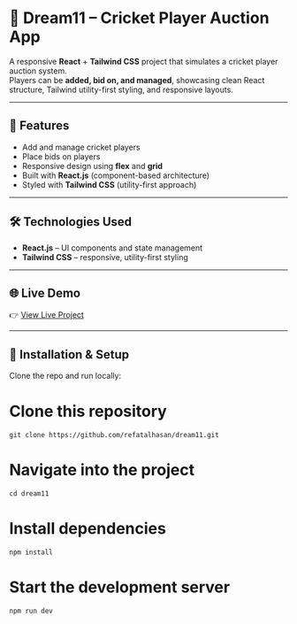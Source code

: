 # 🏏 Dream11 – Cricket Player Auction App  

A responsive **React** + **Tailwind CSS** project that simulates a cricket player auction system.  
Players can be **added, bid on, and managed**, showcasing clean React structure, Tailwind utility-first styling, and responsive layouts.  

---

## 🚀 Features  

- Add and manage cricket players  
- Place bids on players  
- Responsive design using **flex** and **grid**  
- Built with **React.js** (component-based architecture)  
- Styled with **Tailwind CSS** (utility-first approach)  

---

## 🛠️ Technologies Used  

- **React.js** – UI components and state management  
- **Tailwind CSS** – responsive, utility-first styling  

---

## 🌐 Live Demo  

👉 [View Live Project](https://thedream11.netlify.app/)  

---

## 🔗 Installation & Setup  

Clone the repo and run locally:  


# Clone this repository
```
git clone https://github.com/refatalhasan/dream11.git
```
# Navigate into the project
```
cd dream11
```

# Install dependencies
```
npm install
```

# Start the development server
```
npm run dev
```
